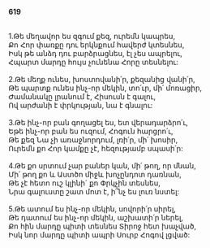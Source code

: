 **619**

\
1.Թե մեղավոր ես զգում քեզ, ուրեմն կապրես,\
Քո Հոր փառքը դու երկնքում հավերժ կտեսնես,\
Իսկ թե անձդ դու բարձրացնես, էլ չես ապրելու,\
Հպարտ մարդը հույս չունենա Հորը տեսնելու:\
\
2.Թե մեղք ունես, խոստովանի՛ր, քեզանից վանի՛ր,\
Թե պարտք ունես ինչ-որ մեկին, տո՛ւր, մի՛ մոռացիր,\
Ժամանակը լրանում է, Հիսուսն է գալու,\
Ով արժանի է փրկության, նա է գնալու:\
\
3.Թե ինչ-որ բան գողացել ես, ետ վերադարձրո՛ւ,\
Եթե ինչ-որ բան ես ուզում, Հոգուն հարցրո՛ւ,\
Թե քեզ Նա չի առաջնորդում, լռի՛ր, մի՛ խոսիր,\
Ուրեմն քո Հոր կամքը չէ, հեզությամբ սպասի՛ր:\
\
4.Թե քո սրտում չար բաներ կան, մի՛ թող, որ մնան,\
Մի՛ թող քո և Աստծո միջև խոչընդոտ դառնան,\
Թե չէ հետո ուշ կլինի` քո Փրկչին տեսնես,\
Նրա գալուստը շատ մոտ է, ի՞նչ ես լուռ նստել:\
\
5.Թե ատում ես ինչ-որ մեկին, սովորի՛ր սիրել,\
Թե դատում ես ինչ-որ մեկին, աշխատի՛ր ներել,\
Քո հին մարդը պիտի տեսնես Տիրոջ հետ խաչված,\
Իսկ նոր մարդը պիտի ապրի Սուրբ Հոգով լցված:
